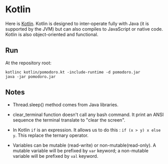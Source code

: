 # Kotlin

Here is [Kotlin](https://kotlinlang.org/).
Kotlin is designed to inter-operate fully with Java (it is supported by the JVM) but can also compiles to JavaScript or native code.
Kotlin is also object-oriented and functional.

## Run

At the repository root:
```
kotlinc kotlin/pomodoro.kt -include-runtime -d pomodoro.jar
java -jar pomodoro.jar
```

## Notes

- Thread.sleep() method comes from Java libraries.

- clear_terminal function doesn't call any bash command. It print an ANSI sequence the terminal translate to "clear the screen".

- In Kotlin `if` is an expression. It allows us to do this : `if (x > y) x else y`. This replace the ternary operator.

- Variables can be mutable (read-write) or non-mutable(read-only). A mutable variable will be prefixed by `var` keyword; a non-mutable variable will be prefixed by `val` keyword.
